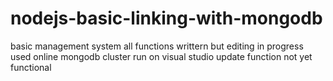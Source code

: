# nodejs-basic-linking-with-mongodb
basic management system all functions writtern but editing in progress
used online mongodb cluster
run on visual studio
update function not yet functional
